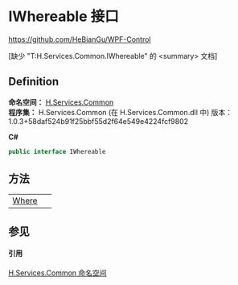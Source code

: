 # IWhereable 接口
https://github.com/HeBianGu/WPF-Control

\[缺少 "T:H.Services.Common.IWhereable" 的 &lt;summary&gt; 文档\]



## Definition
**命名空间：** <a href="b9cdd84f-6623-a51a-f53b-465103ced202">H.Services.Common</a>  
**程序集：** H.Services.Common (在 H.Services.Common.dll 中) 版本：1.0.3+58daf524b91f25bbf55d2f64e549e4224fcf9802

**C#**
``` C#
public interface IWhereable
```



## 方法
<table>
<tr>
<td><a href="d987963e-d94e-aa70-afec-1670113160f0">Where</a></td>
<td> </td></tr>
</table>

## 参见


#### 引用
<a href="b9cdd84f-6623-a51a-f53b-465103ced202">H.Services.Common 命名空间</a>  
